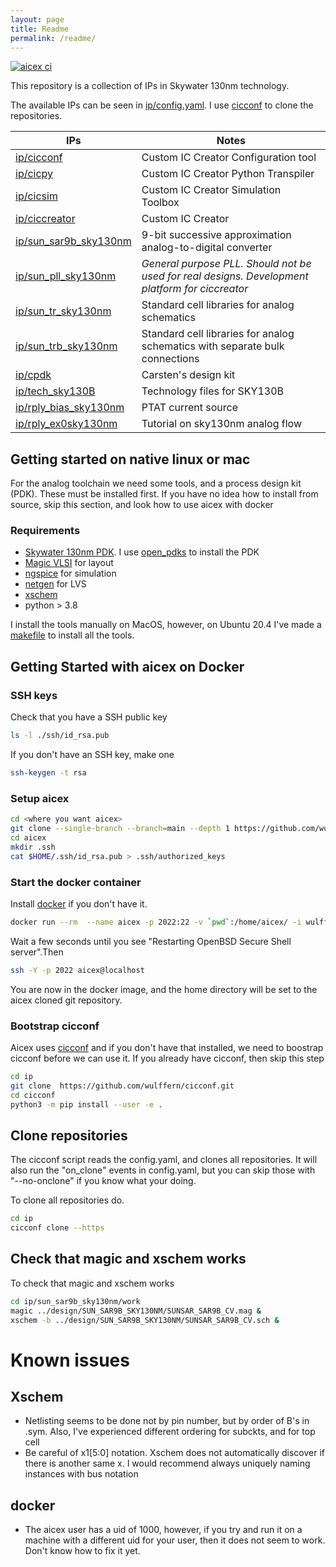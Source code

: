 ```yaml
---
layout: page
title: Readme
permalink: /readme/
---
```



[![aicex ci](https://github.com/wulffern/aicex/actions/workflows/tests.yaml/badge.svg)](https://github.com/wulffern/aicex/actions/workflows/tests.yaml)

This repository is a collection of IPs in Skywater 130nm technology. 

The available IPs can be seen in [ip/config.yaml](ip/config.yaml). I use
[cicconf](https://github.com/wulffern/cicconf) to clone the repositories.

| IPs                                                                     | Notes                                                                                           |
|-------------------------------------------------------------------------|-------------------------------------------------------------------------------------------------|
| [ip/cicconf](https://github.com/wulffern/cicconf)                       | Custom IC Creator Configuration tool                                                            |
| [ip/cicpy](https://github.com/wulffern/cicconf)                         | Custom IC Creator Python Transpiler                                                             |
| [ip/cicsim](https://github.com/wulffern/cicsim)                         | Custom IC Creator Simulation Toolbox                                                            |
| [ip/ciccreator](https://github.com/wulffern/ciccreator)                 | Custom IC Creator                                                                               |
| [ip/sun_sar9b_sky130nm](https://github.com/wulffern/sun_sar9b_sky130nm) | 9-bit successive approximation analog-to-digital converter                                      |
| [ip/sun_pll_sky130nm](https://github.com/wulffern/sun_pll_sky130nm)     | *General purpose PLL. Should not be used for real designs. Development platform for ciccreator* |
| [ip/sun_tr_sky130nm](https://github.com/wulffern/sun_tr_sky130nm)       | Standard cell libraries for analog schematics                                                   |
| [ip/sun_trb_sky130nm](https://github.com/wulffern/sun_trb_sky130nm)     | Standard cell libraries for analog schematics with separate bulk connections                    |
| [ip/cpdk](https://github.com/wulffern/cpdk)                             | Carsten's design kit                                                                            |
| [ip/tech_sky130B](https://github.com/wulffern/tech_sky130B)             | Technology files for SKY130B                                                                    |
| [ip/rply_bias_sky130nm](https://github.com/wulffern/rply_bias_sky130nm) | PTAT current source                                                                             |
| [ip/rply_ex0sky130nm](https://github.com/wulffern/rply_bias_sky130nm) | Tutorial on sky130nm analog flow                                                                             |


## Getting started on native linux or mac

For the analog toolchain we need some tools, and a process design kit (PDK).
These must be installed first. If you have no idea how to install from source,
skip this section, and look how to use aicex with docker

### Requirements

- [Skywater 130nm PDK](https://github.com/google/skywater-pdk). I use [open_pdks](https://github.com/RTimothyEdwards/open_pdks) to install the PDK
- [Magic VLSI](https://github.com/RTimothyEdwards/magic) for layout
- [ngspice](https://git.code.sf.net/p/ngspice/ngspice) for simulation 
- [netgen](https://github.com/RTimothyEdwards/netgen.git) for LVS
- [xschem](https://github.com/StefanSchippers/xschem)
- python > 3.8

I install the tools manually on MacOS, however, on Ubuntu 20.4 I've made a
[makefile](https://github.com/wulffern/eda) to install all the tools.


## Getting Started with aicex on Docker

### SSH keys 
Check that you have a SSH public key 

``` bash
ls -l ./ssh/id_rsa.pub
```

If you don't have an SSH key, make one 

``` bash
ssh-keygen -t rsa
```

### Setup aicex 

``` bash
cd <where you want aicex>
git clone --single-branch --branch=main --depth 1 https://github.com/wulffern/aicex.git
cd aicex
mkdir .ssh
cat $HOME/.ssh/id_rsa.pub > .ssh/authorized_keys

```

### Start the docker container

Install [docker](https://www.docker.com) if you don't have it.


``` bash
docker run --rm  --name aicex -p 2022:22 -v `pwd`:/home/aicex/ -i wulffern/aicex:latest &
```

Wait a few seconds until you see "Restarting OpenBSD Secure Shell server".Then

``` sh
ssh -Y -p 2022 aicex@localhost
```

You are now in the docker image, and the home directory will be set to the aicex
cloned git repository.

### Bootstrap cicconf 

Aicex uses [cicconf](https://github.com/wulffern/cicconf) and if you don't have
that installed, we need to
boostrap cicconf before we can use it. If you already have cicconf, then skip
this step

``` bash
cd ip 
git clone  https://github.com/wulffern/cicconf.git
cd cicconf
python3 -m pip install --user -e .
```

## Clone repositories

The cicconf script reads the config.yaml, and clones all repositories. 
It will also run the "on_clone" events in config.yaml, but you can skip those
with "--no-onclone" if you know what your doing.

To clone all repositories do.

``` bash
cd ip
cicconf clone --https
```

## Check that magic and xschem works

To check that magic and xschem works

``` sh
cd ip/sun_sar9b_sky130nm/work 
magic ../design/SUN_SAR9B_SKY130NM/SUNSAR_SAR9B_CV.mag &
xschem -b ../design/SUN_SAR9B_SKY130NM/SUNSAR_SAR9B_CV.sch &
```

# Known issues

## Xschem
* Netlisting seems to be done not by pin number, but by order of B's in .sym.
  Also, I've experienced different ordering for subckts, and for top cell
* Be careful of x1[5:0] notation. Xschem does not automatically discover if
  there is another same x<nr>. I would recommend always uniquely naming
  instances with bus notation 

## docker
* The aicex user has a uid of 1000, however, if you try and run it on a machine
  with a different uid for your user, then it does not seem to work. Don't know
  how to fix it yet.
